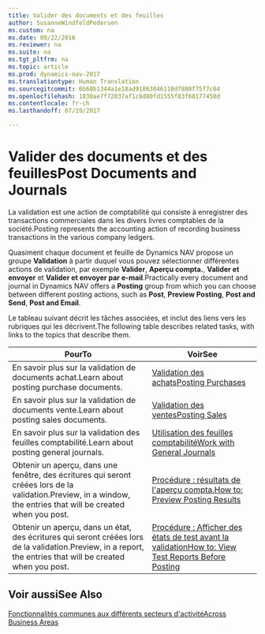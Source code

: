 ```yaml
---
title: Valider des documents et des feuilles
author: SusanneWindfeldPedersen
ms.custom: na
ms.date: 09/22/2016
ms.reviewer: na
ms.suite: na
ms.tgt_pltfrm: na
ms.topic: article
ms.prod: dynamics-nav-2017
ms.translationtype: Human Translation
ms.sourcegitcommit: 6b60b1344a1e18ad91863046110df880f75f7c04
ms.openlocfilehash: 1830ae7f72037af1c6d80fd1555f83f68177450d
ms.contentlocale: fr-ch
ms.lasthandoff: 07/19/2017

---
```

    
# <a name="post-documents-and-journals"></a><span data-ttu-id="f1714-102">Valider des documents et des feuilles</span><span class="sxs-lookup"><span data-stu-id="f1714-102">Post Documents and Journals</span></span>
<span data-ttu-id="f1714-103">La validation est une action de comptabilité qui consiste à enregistrer des transactions commerciales dans les divers livres comptables de la société.</span><span class="sxs-lookup"><span data-stu-id="f1714-103">Posting represents the accounting action of recording business transactions in the various company ledgers.</span></span>

<span data-ttu-id="f1714-104">Quasiment chaque document et feuille de Dynamics NAV propose un groupe **Validation** à partir duquel vous pouvez sélectionner différentes actions de validation, par exemple **Valider**, **Aperçu compta.**, **Valider et envoyer** et **Valider et envoyer par e-mail**.</span><span class="sxs-lookup"><span data-stu-id="f1714-104">Practically every document and journal in Dynamics NAV offers a **Posting** group from which you can choose between different posting actions, such as **Post**, **Preview Posting**, **Post and Send**, **Post and Email**.</span></span>

<span data-ttu-id="f1714-105">Le tableau suivant décrit les tâches associées, et inclut des liens vers les rubriques qui les décrivent.</span><span class="sxs-lookup"><span data-stu-id="f1714-105">The following table describes related tasks, with links to the topics that describe them.</span></span>

|<span data-ttu-id="f1714-106">Pour</span><span class="sxs-lookup"><span data-stu-id="f1714-106">To</span></span>   |<span data-ttu-id="f1714-107">Voir</span><span class="sxs-lookup"><span data-stu-id="f1714-107">See</span></span>   |
|-----|------| 
|<span data-ttu-id="f1714-108">En savoir plus sur la validation de documents achat.</span><span class="sxs-lookup"><span data-stu-id="f1714-108">Learn about posting purchase documents.</span></span>|[<span data-ttu-id="f1714-109">Validation des achats</span><span class="sxs-lookup"><span data-stu-id="f1714-109">Posting Purchases</span></span>](ui-post-purchases.md)| 
|<span data-ttu-id="f1714-110">En savoir plus sur la validation de documents vente.</span><span class="sxs-lookup"><span data-stu-id="f1714-110">Learn about posting sales documents.</span></span>|[<span data-ttu-id="f1714-111">Validation des ventes</span><span class="sxs-lookup"><span data-stu-id="f1714-111">Posting Sales</span></span>](ui-post-sales.md)|
|<span data-ttu-id="f1714-112">En savoir plus sur la validation des feuilles comptabilité.</span><span class="sxs-lookup"><span data-stu-id="f1714-112">Learn about posting general journals.</span></span>|[<span data-ttu-id="f1714-113">Utilisation des feuilles comptabilité</span><span class="sxs-lookup"><span data-stu-id="f1714-113">Work with General Journals</span></span>](ui-work-general-journals.md)|
|<span data-ttu-id="f1714-114">Obtenir un aperçu, dans une fenêtre, des écritures qui seront créées lors de la validation.</span><span class="sxs-lookup"><span data-stu-id="f1714-114">Preview, in a window, the entries that will be created when you post.</span></span>|[<span data-ttu-id="f1714-115">Procédure : résultats de l'aperçu compta.</span><span class="sxs-lookup"><span data-stu-id="f1714-115">How to: Preview Posting Results</span></span>](ui-how-preview-post-results.md)|
|<span data-ttu-id="f1714-116">Obtenir un aperçu, dans un état, des écritures qui seront créées lors de la validation.</span><span class="sxs-lookup"><span data-stu-id="f1714-116">Preview, in a report, the entries that will be created when you post.</span></span>|[<span data-ttu-id="f1714-117">Procédure : Afficher des états de test avant la validation</span><span class="sxs-lookup"><span data-stu-id="f1714-117">How to: View Test Reports Before Posting</span></span>](ui-how-view-test-reports-posting.md)|

## <a name="see-also"></a><span data-ttu-id="f1714-118">Voir aussi</span><span class="sxs-lookup"><span data-stu-id="f1714-118">See Also</span></span>
[<span data-ttu-id="f1714-119">Fonctionnalités communes aux différents secteurs d'activité</span><span class="sxs-lookup"><span data-stu-id="f1714-119">Across Business Areas</span></span>](ui-across-business-areas.md)

